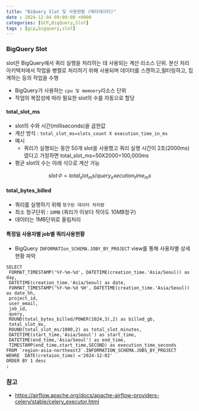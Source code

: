 ```yaml
---
title: "BiQuery Slot 및 사용현황 (메타데이터)"
date : 2024-12-04 09:00:00 +0900
categories: [GCP,BigQuery,Slot]
tags : [gcp,bigquery,slot]
---
```




### **BigQuery Slot**

slot은 BigQuery에서 쿼리 실행을 처리하는 데 사용되는 계산 리소스 단위. 분산 처리 아키텍처에서 작업을 병렬로 처리하기 위해 사용되며 데이터를 스캔하고,필터링하고, 집계하는 등의 작업을 수행

- BigQuery가 사용하는 `cpu 및 memoory`리소스 단위
- 작업의 복잡성에 따라 필요한 slot의 수를 자동으로 할당

#### **total_slot_ms**

- slot의 수와 시간(milliseconds)을 곱한값
- 계산 방식 : `total_slot_ms=slots_count X execution_time_in_ms`
- 예시
  - 쿼리가 실행되는 동안 50개 slot을 사용했고 쿼리 실행 시간이 2초(2000ms)였다고 가정하면 total_slot_ms=50X2000=100,000ms
- 평균 slot의 수는 아래 식으로 계산 가능
  
$$
slot 수 = total_slot_ms/query_execution_time_ms
$$

#### **total_bytes_billed**

- 쿼리를 실행하기 위해 `청구된 데이터 처리량`
- 최소 청구단위 : `10MB` (쿼리가 이보다 작아도 10MB청구)
- 데이터는 1MB단위로 올림처리

#### **특정일 사용자별 job별 쿼리사용현황**

- BigQuery `INFORMATIon_SCHEMA.JOBY_BY_PROJECT` view를 통해 사용자별 상세 현황 파악

```
SELECT 
 FORMAT_TIMESTAMP('%Y-%m-%d', DATETIME(creation_time.'Asia/Seoul)) as day,
 DATETIME(creation_time.'Asia/Seoul) as date,
 FORMAT_TIMESTAMP('%Y-%m-%d %H', DATETIME(creation_time.'Asia/Seoul)) as date_hh,
 project_id,
 user_email,
 job_id,
 query,
 ROUND(total_bytes_billed/POWER(1024,3),2) as billed_gb,
 total_slot_ms,
 ROUND(total_slot_ms/1000,2) as total_slot_minutes,
 DATETIME(start_time,'Asia/Seoul') as start_time,
 DATETIME(end_time,'Asia/Seoul') as end_time,
 TIMESTAMP(end_time,start_time,SECOND) as execution_time_seconds
FROM `region-asia-northeast3`.INFORMATION_SCHEMA.JOBS_BY_PROJECT
WEHRE  DATE(cretaion_time) ='2024-12-02'
ORDER BY 1 desc
;
```

### **참고**

- <https://airflow.apache.org/docs/apache-airflow-providers-celery/stable/celery_executor.html>
